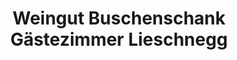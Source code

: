 ---
title: "Weingut Buschenschank Gästezimmer Lieschnegg"
url: /glanz-an-der-weinstrasse/weingut-buschenschank-gaestezimmer-lieschnegg/
shop: Allgemein
---